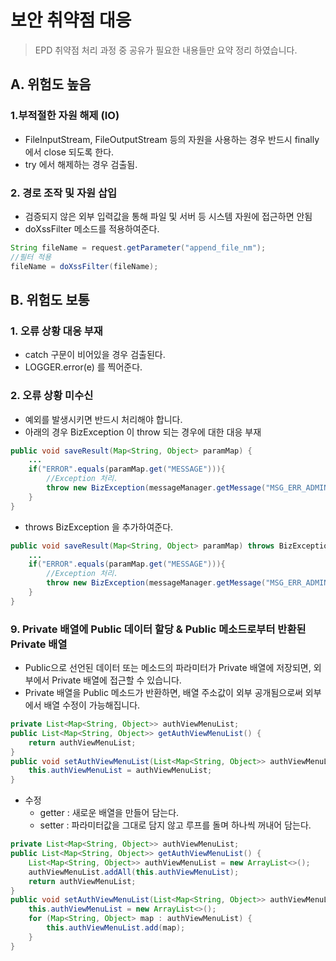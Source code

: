 # 보안 취약점 대응
> EPD 취약점 처리 과정 중 공유가 필요한 내용들만 요약 정리 하였습니다.


## A. 위험도 높음
### 1.부적절한 자원 해제 (IO)
* FileInputStream, FileOutputStream 등의 자원을 사용하는 경우 반드시 finally 에서 close 되도록 한다.
* try 에서 해제하는 경우 검출됨.

### 2. 경로 조작 및 자원 삽입
* 검증되지 않은 외부 입력값을 통해 파일 및 서버 등 시스템 자원에 접근하면 안됨
* doXssFilter 메소드를 적용하여준다.
```java
String fileName = request.getParameter("append_file_nm");
//필터 적용
fileName = doXssFilter(fileName);
```   

## B. 위험도 보통
### 1. 오류 상황 대응 부재
* catch 구문이 비어있을 경우 검출된다.
* LOGGER.error(e) 를 찍어준다.

### 2. 오류 상황 미수신
* 예외를 발생시키면 반드시 처리해야 합니다.
* 아래의 경우 BizException 이 throw 되는 경우에 대한 대응 부재
```java
public void saveResult(Map<String, Object> paramMap) {
    ...
	if("ERROR".equals(paramMap.get("MESSAGE"))){
		//Exception 처리.
		throw new BizException(messageManager.getMessage("MSG_ERR_ADMIN_CONTACT", new Object[]{messageManager.getMessage("26")})); //{0} 처리 중 오류가 발생하였습니다.관리자에게 문의 하시기 바랍니다.
	}
}
```
* throws BizException 을 추가하여준다.
```java
public void saveResult(Map<String, Object> paramMap) throws BizException{
    ...
	if("ERROR".equals(paramMap.get("MESSAGE"))){
		//Exception 처리.
		throw new BizException(messageManager.getMessage("MSG_ERR_ADMIN_CONTACT", new Object[]{messageManager.getMessage("26")})); //{0} 처리 중 오류가 발생하였습니다.관리자에게 문의 하시기 바랍니다.
	}
}
```

### 9. Private 배열에 Public 데이터 할당 & Public 메소드로부터 반환된 Private 배열
* Public으로 선언된 데이터 또는 메소드의 파라미터가 Private 배열에 저장되면, 외부에서 Private 배열에 접근할 수 있습니다.
* Private 배열을 Public 메소드가 반환하면, 배열 주소값이 외부 공개됨으로써 외부에서 배열 수정이 가능해집니다.
```java
private List<Map<String, Object>> authViewMenuList;
public List<Map<String, Object>> getAuthViewMenuList() {
	return authViewMenuList;
}
public void setAuthViewMenuList(List<Map<String, Object>> authViewMenuList) {
	this.authViewMenuList = authViewMenuList;
}
```
* 수정
  * getter : 새로운 배열을 만들어 담는다.
  * setter : 파라미터값을 그대로 담지 않고 루프를 돌며 하나씩 꺼내어 담는다.
```java
private List<Map<String, Object>> authViewMenuList;
public List<Map<String, Object>> getAuthViewMenuList() {
	List<Map<String, Object>> authViewMenuList = new ArrayList<>();
	authViewMenuList.addAll(this.authViewMenuList);
	return authViewMenuList;
}
public void setAuthViewMenuList(List<Map<String, Object>> authViewMenuList) {
	this.authViewMenuList = new ArrayList<>();
	for (Map<String, Object> map : authViewMenuList) {
		this.authViewMenuList.add(map);
	}
}
```
